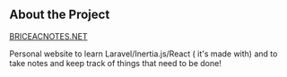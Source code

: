 
## About the Project
[BRICEACNOTES.NET](https://briceacnotes.net)

Personal website to learn Laravel/Inertia.js/React ( it's made with) and to take notes and keep track of things that need to be done!
